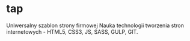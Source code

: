 # tap
Uniwersalny szablon strony firmowej
Nauka technologii tworzenia stron internetowych - HTML5, CSS3, JS, SASS, GULP, GIT.

